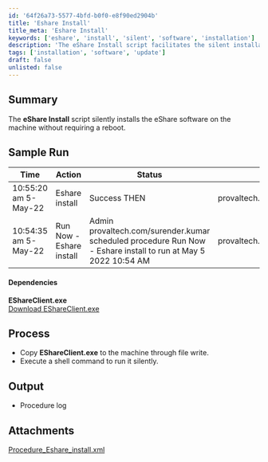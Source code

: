 ```yaml
---
id: '64f26a73-5577-4bfd-b0f0-e8f90ed2904b'
title: 'Eshare Install'
title_meta: 'Eshare Install'
keywords: ['eshare', 'install', 'silent', 'software', 'installation']
description: 'The eShare Install script facilitates the silent installation of eShare software on the target machine without requiring a reboot. This document provides a summary, sample run logs, dependencies, and the installation process.'
tags: ['installation', 'software', 'update']
draft: false
unlisted: false
---
```


## Summary

The **eShare Install** script silently installs the eShare software on the machine without requiring a reboot.

## Sample Run

| Time                     | Action                          | Status                                                                 | User                           |
|--------------------------|---------------------------------|------------------------------------------------------------------------|--------------------------------|
| 10:55:20 am 5-May-22    | Eshare install                  | Success THEN                                                          | provaltech.com/surender.kumar  |
| 10:54:35 am 5-May-22    | Run Now - Eshare install        | Admin provaltech.com/surender.kumar scheduled procedure Run Now - Eshare install to run at May 5 2022 10:54 AM | provaltech.com/surender.kumar  |

#### Dependencies

**EShareClient.exe**  
[Download EShareClient.exe](https://meriplex-my.sharepoint.com/:u:/p/alongoria/EQ4J3DJ-1-1ApYxnYGiQ3AIBLvVAzc4AtT2PGho6EduTRQ?e=UuFs5c)

## Process

- Copy **EShareClient.exe** to the machine through file write.
- Execute a shell command to run it silently.

## Output

- Procedure log
## Attachments
[Procedure_Eshare_install.xml](<../../../static/attachments/itg/9818310/Procedure_Eshare_install.xml>)

